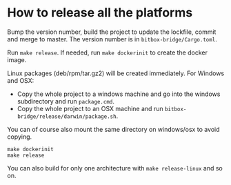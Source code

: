 # How to release all the platforms

Bump the version number, build the project to update the lockfile, commit and merge to master. The
version number is in `bitbox-bridge/Cargo.toml`.

Run `make release`. If needed, run `make dockerinit` to create the docker image.

Linux packages (deb/rpm/tar.gz2) will be created immediately. For Windows and OSX:

* Copy the whole project to a windows machine and go into the windows subdirectory and run
`package.cmd`.
* Copy the whole project to an OSX machine and run `bitbox-bridge/release/darwin/package.sh`.

You can of course also mount the same directory on windows/osx to avoid copying.

```
make dockerinit
make release
```

You can also build for only one architecture with `make release-linux` and so on.
